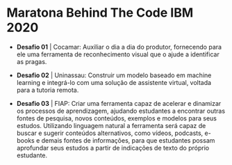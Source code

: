 # Maratona Behind The Code IBM 2020


- **Desafio 01** | Cocamar: Auxiliar o dia a dia do produtor, fornecendo para ele uma ferramenta de reconhecimento visual que o ajude a identificar as pragas.

- **Desafio 02** | Uninassau: Construir um modelo baseado em machine learning e integrá-lo com uma solução de assistente virtual, voltada para a tutoria remota. 

- **Desafio 03** | FIAP: Criar uma ferramenta capaz de acelerar e dinamizar os processos de aprendizagem, ajudando estudantes a encontrar outras fontes de pesquisa, novos conteúdos, exemplos e modelos para seus estudos. Utilizando linguagem natural a ferramenta será capaz de buscar e sugerir conteúdos alternativos, como vídeos, podcasts, e-books e demais fontes de informações, para que estudantes possam aprofundar seus estudos a partir de indicações de texto do próprio estudante.
